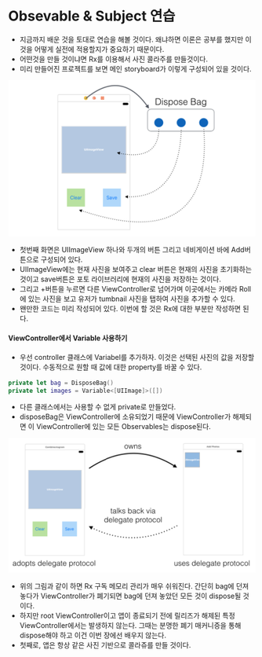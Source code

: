 # Obsevable & Subject 연습

- 지금까지 배운 것을 토대로 연습을 해볼 것이다. 왜냐하면 이론은 공부를 했지만 이것을 어떻게 실전에 적용할지가 중요하기 때문이다.
- 어떤것을 만들 것이냐면 Rx를 이용해서 사진 콜라주를 만들것이다.
- 미리 만들어진 프로젝트를 보면 메인 storyboard가 이렇게 구성되어 있을 것이다.

<img src="https://github.com/simajune/RxSwift/blob/master/Documents/Ch4-1/1.png?raw=true" width="800px"/>

* 첫번째 화면은 UIImageView 하나와 두개의 버튼 그리고 네비게이션 바에 Add버튼으로 구성되어 있다.
* UIImageView에는 현재 사진을 보여주고 clear 버튼은 현재의 사진을 초기화하는 것이고 save버튼은 포토 라이브러리에 현재의 사진을 저장하는 것이다.
* 그리고 +버튼을 누르면 다른 ViewController로 넘어가며 이곳에서는 카메라 Roll에 있는 사진을 보고 유저가 tumbnail 사진을 탭하여 사진을 추가할 수 있다.
* 왠만한 코드는 미리 작성되어 있다. 이번에 할 것은 Rx에 대한 부분만 작성하면 된다.

#### ViewController에서 Variable 사용하기

* 우선 controller 클래스에 Variabel<UIImage>를 추가하자. 이것은 선택된 사진의 값을 저장할 것이다. 수동적으로 원할 때 값에 대한 property를 바꿀 수 있다. 

```swift
private let bag = DisposeBag()
private let images = Variable<[UIImage]>([])
```

* 다른 클래스에서는 사용할 수 없게 private로 만들었다.
* disposeBag은 ViewController에 소유되었기 때문에 ViewController가 해제되면 이 ViewController에 있는 모든 Observables는 dispose된다.

<img src="https://github.com/simajune/RxSwift/blob/master/Documents/Ch4-1/2.png?raw=true" width ="800px"/>

* 위의 그림과 같이 하면 Rx 구독 메모리 관리가 매우 쉬워진다. 간단히 bag에 던져 놓다가 ViewController가 폐기되면 bag에 던져 놓았던 모든 것이 dispose될 것이다.
* 하지만 root ViewController이고 앱이 종료되기 전에 릴리즈가 해제된 특정 ViewController에서는 발생하지 않는다. 그때는 분명한 폐기 매커니증을 통해 dispose해야 하고 이건 이번 장에선 배우지 않는다.
* 첫째로, 앱은 항상 같은 사진 기반으로 콜라쥬를 만들 것이다. 

